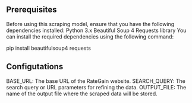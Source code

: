## Prerequisites

Before using this scraping model, ensure that you have the following dependencies installed:
Python 3.x
Beautiful Soup 4
Requests library
You can install the required dependencies using the following command:

pip install  beautifulsoup4  requests

## Configutations

BASE_URL: The base URL of the RateGain website.
SEARCH_QUERY: The search query or URL parameters for refining the data.
OUTPUT_FILE: The name of the output file where the scraped data will be stored.
